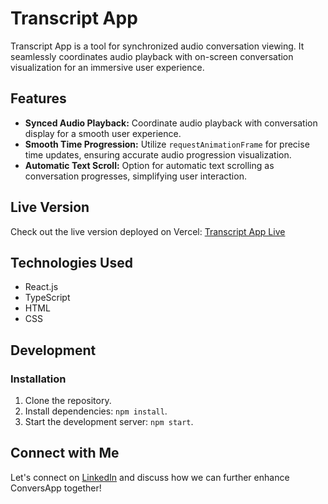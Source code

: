 # Transcript App

Transcript App is a tool for synchronized audio conversation viewing. It seamlessly coordinates audio playback with on-screen conversation visualization for an immersive user experience.

## Features

- **Synced Audio Playback:** Coordinate audio playback with conversation display for a smooth user experience.
- **Smooth Time Progression:** Utilize `requestAnimationFrame` for precise time updates, ensuring accurate audio progression visualization.
- **Automatic Text Scroll:** Option for automatic text scrolling as conversation progresses, simplifying user interaction.

## Live Version

Check out the live version deployed on Vercel: [Transcript App Live](https://transcript-app-chi.vercel.app/)

## Technologies Used

- React.js
- TypeScript
- HTML
- CSS

## Development

### Installation

1. Clone the repository.
2. Install dependencies: `npm install`.
3. Start the development server: `npm start`.

## Connect with Me

Let's connect on [LinkedIn](https://www.linkedin.com/in/juanisimioli/) and discuss how we can further enhance ConversApp together!
